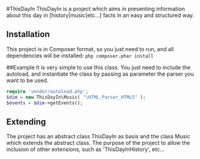 #ThisDayIn
ThisDayIn is a project which aims in presenting information about this day in [history|music|etc...] facts in an easy and structured way.

## Installation
This project is in Composer format, so you just need to run, and all dependencies will be installed:
`php composer.phar install`

##Example
It is very simple to use this class. You just need to include the autoload, and instantiate the class by passing as parameter the parser you want to be used.
```php
require 'vendor/autoload.php';
$dim = new ThisDayIn\Music( "\HTML_Parser_HTML5" );
$events = $dim->getEvents();
```

## Extending
The project has an abstract class ThisDayIn as basis and the class Music which extends the abstract class. The purpose of the project to allow the inclusion of other extensions, such as 'ThisDayInHistory', etc...
